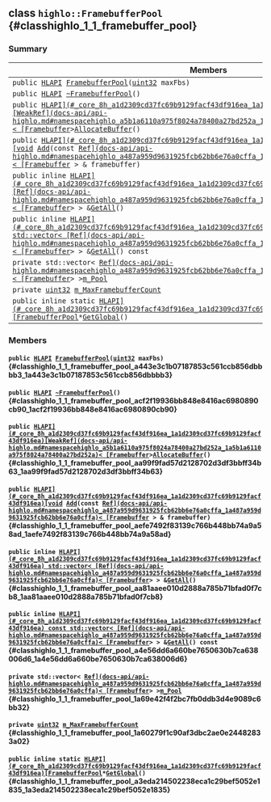 ## class `highlo::FramebufferPool` {#classhighlo_1_1_framebuffer_pool}

### Summary

 Members                        | Descriptions                                
--------------------------------|---------------------------------------------
`public `[`HLAPI`](#_core_8h_a1d2309cd37fc69b9129facf43df916ea_1a1d2309cd37fc69b9129facf43df916ea)` `[`FramebufferPool`](#classhighlo_1_1_framebuffer_pool_a443e3c1b07187853c561ccb856dbbbb3_1a443e3c1b07187853c561ccb856dbbbb3)`(`[`uint32`](#_base_types_8h_a1134b580f8da4de94ca6b1de4d37975e_1a1134b580f8da4de94ca6b1de4d37975e)` maxFbs)` | 
`public `[`HLAPI`](#_core_8h_a1d2309cd37fc69b9129facf43df916ea_1a1d2309cd37fc69b9129facf43df916ea)` `[`~FramebufferPool`](#classhighlo_1_1_framebuffer_pool_acf2f19936bb848e8416ac6980890cb90_1acf2f19936bb848e8416ac6980890cb90)`()` | 
`public `[`HLAPI](#_core_8h_a1d2309cd37fc69b9129facf43df916ea_1a1d2309cd37fc69b9129facf43df916ea)[WeakRef](docs-api/api-highlo.md#namespacehighlo_a5b1a6110a975f8024a78400a27bd252a_1a5b1a6110a975f8024a78400a27bd252a)< [Framebuffer`](docs-api/api-highlo--Framebuffer.md#classhighlo_1_1_framebuffer)` > `[`AllocateBuffer`](#classhighlo_1_1_framebuffer_pool_aa99f9fad57d2128702d3df3bbff34b63_1aa99f9fad57d2128702d3df3bbff34b63)`()` | 
`public `[`HLAPI](#_core_8h_a1d2309cd37fc69b9129facf43df916ea_1a1d2309cd37fc69b9129facf43df916ea)[void`](#imgui__impl__opengl3__loader_8h_ac668e7cffd9e2e9cfee428b9b2f34fa7_1ac668e7cffd9e2e9cfee428b9b2f34fa7)` `[`Add`](#classhighlo_1_1_framebuffer_pool_aefe7492f83139c766b448bb74a9a58ad_1aefe7492f83139c766b448bb74a9a58ad)`(const `[`Ref](docs-api/api-highlo.md#namespacehighlo_a487a959d9631925fcb62bb6e76a0cffa_1a487a959d9631925fcb62bb6e76a0cffa)< [Framebuffer`](docs-api/api-highlo--Framebuffer.md#classhighlo_1_1_framebuffer)` > & framebuffer)` | 
`public inline `[`HLAPI](#_core_8h_a1d2309cd37fc69b9129facf43df916ea_1a1d2309cd37fc69b9129facf43df916ea) std::vector< [Ref](docs-api/api-highlo.md#namespacehighlo_a487a959d9631925fcb62bb6e76a0cffa_1a487a959d9631925fcb62bb6e76a0cffa)< [Framebuffer`](docs-api/api-highlo--Framebuffer.md#classhighlo_1_1_framebuffer)` > > & `[`GetAll`](#classhighlo_1_1_framebuffer_pool_aa81aaee010d2888a785b71bfad0f7cb8_1aa81aaee010d2888a785b71bfad0f7cb8)`()` | 
`public inline `[`HLAPI](#_core_8h_a1d2309cd37fc69b9129facf43df916ea_1a1d2309cd37fc69b9129facf43df916ea) const std::vector< [Ref](docs-api/api-highlo.md#namespacehighlo_a487a959d9631925fcb62bb6e76a0cffa_1a487a959d9631925fcb62bb6e76a0cffa)< [Framebuffer`](docs-api/api-highlo--Framebuffer.md#classhighlo_1_1_framebuffer)` > > & `[`GetAll`](#classhighlo_1_1_framebuffer_pool_a4e56dd6a660be7650630b7ca638006d6_1a4e56dd6a660be7650630b7ca638006d6)`() const` | 
`private std::vector< `[`Ref](docs-api/api-highlo.md#namespacehighlo_a487a959d9631925fcb62bb6e76a0cffa_1a487a959d9631925fcb62bb6e76a0cffa)< [Framebuffer`](docs-api/api-highlo--Framebuffer.md#classhighlo_1_1_framebuffer)` > > `[`m_Pool`](#classhighlo_1_1_framebuffer_pool_1a69e42f4f2bc7fb0ddb3d4e9089c6bb32) | 
`private `[`uint32`](#_base_types_8h_a1134b580f8da4de94ca6b1de4d37975e_1a1134b580f8da4de94ca6b1de4d37975e)` `[`m_MaxFramebufferCount`](#classhighlo_1_1_framebuffer_pool_1a60279f1c90af3dbc2ae0e24482833a02) | 
`public inline static `[`HLAPI](#_core_8h_a1d2309cd37fc69b9129facf43df916ea_1a1d2309cd37fc69b9129facf43df916ea)[FramebufferPool`](#classhighlo_1_1_framebuffer_pool)` * `[`GetGlobal`](#classhighlo_1_1_framebuffer_pool_a3eda214502238eca1c29bef5052e1835_1a3eda214502238eca1c29bef5052e1835)`()` | 

### Members

#### `public `[`HLAPI`](#_core_8h_a1d2309cd37fc69b9129facf43df916ea_1a1d2309cd37fc69b9129facf43df916ea)` `[`FramebufferPool`](#classhighlo_1_1_framebuffer_pool_a443e3c1b07187853c561ccb856dbbbb3_1a443e3c1b07187853c561ccb856dbbbb3)`(`[`uint32`](#_base_types_8h_a1134b580f8da4de94ca6b1de4d37975e_1a1134b580f8da4de94ca6b1de4d37975e)` maxFbs)` {#classhighlo_1_1_framebuffer_pool_a443e3c1b07187853c561ccb856dbbbb3_1a443e3c1b07187853c561ccb856dbbbb3}

#### `public `[`HLAPI`](#_core_8h_a1d2309cd37fc69b9129facf43df916ea_1a1d2309cd37fc69b9129facf43df916ea)` `[`~FramebufferPool`](#classhighlo_1_1_framebuffer_pool_acf2f19936bb848e8416ac6980890cb90_1acf2f19936bb848e8416ac6980890cb90)`()` {#classhighlo_1_1_framebuffer_pool_acf2f19936bb848e8416ac6980890cb90_1acf2f19936bb848e8416ac6980890cb90}

#### `public `[`HLAPI](#_core_8h_a1d2309cd37fc69b9129facf43df916ea_1a1d2309cd37fc69b9129facf43df916ea)[WeakRef](docs-api/api-highlo.md#namespacehighlo_a5b1a6110a975f8024a78400a27bd252a_1a5b1a6110a975f8024a78400a27bd252a)< [Framebuffer`](docs-api/api-highlo--Framebuffer.md#classhighlo_1_1_framebuffer)` > `[`AllocateBuffer`](#classhighlo_1_1_framebuffer_pool_aa99f9fad57d2128702d3df3bbff34b63_1aa99f9fad57d2128702d3df3bbff34b63)`()` {#classhighlo_1_1_framebuffer_pool_aa99f9fad57d2128702d3df3bbff34b63_1aa99f9fad57d2128702d3df3bbff34b63}

#### `public `[`HLAPI](#_core_8h_a1d2309cd37fc69b9129facf43df916ea_1a1d2309cd37fc69b9129facf43df916ea)[void`](#imgui__impl__opengl3__loader_8h_ac668e7cffd9e2e9cfee428b9b2f34fa7_1ac668e7cffd9e2e9cfee428b9b2f34fa7)` `[`Add`](#classhighlo_1_1_framebuffer_pool_aefe7492f83139c766b448bb74a9a58ad_1aefe7492f83139c766b448bb74a9a58ad)`(const `[`Ref](docs-api/api-highlo.md#namespacehighlo_a487a959d9631925fcb62bb6e76a0cffa_1a487a959d9631925fcb62bb6e76a0cffa)< [Framebuffer`](docs-api/api-highlo--Framebuffer.md#classhighlo_1_1_framebuffer)` > & framebuffer)` {#classhighlo_1_1_framebuffer_pool_aefe7492f83139c766b448bb74a9a58ad_1aefe7492f83139c766b448bb74a9a58ad}

#### `public inline `[`HLAPI](#_core_8h_a1d2309cd37fc69b9129facf43df916ea_1a1d2309cd37fc69b9129facf43df916ea) std::vector< [Ref](docs-api/api-highlo.md#namespacehighlo_a487a959d9631925fcb62bb6e76a0cffa_1a487a959d9631925fcb62bb6e76a0cffa)< [Framebuffer`](docs-api/api-highlo--Framebuffer.md#classhighlo_1_1_framebuffer)` > > & `[`GetAll`](#classhighlo_1_1_framebuffer_pool_aa81aaee010d2888a785b71bfad0f7cb8_1aa81aaee010d2888a785b71bfad0f7cb8)`()` {#classhighlo_1_1_framebuffer_pool_aa81aaee010d2888a785b71bfad0f7cb8_1aa81aaee010d2888a785b71bfad0f7cb8}

#### `public inline `[`HLAPI](#_core_8h_a1d2309cd37fc69b9129facf43df916ea_1a1d2309cd37fc69b9129facf43df916ea) const std::vector< [Ref](docs-api/api-highlo.md#namespacehighlo_a487a959d9631925fcb62bb6e76a0cffa_1a487a959d9631925fcb62bb6e76a0cffa)< [Framebuffer`](docs-api/api-highlo--Framebuffer.md#classhighlo_1_1_framebuffer)` > > & `[`GetAll`](#classhighlo_1_1_framebuffer_pool_a4e56dd6a660be7650630b7ca638006d6_1a4e56dd6a660be7650630b7ca638006d6)`() const` {#classhighlo_1_1_framebuffer_pool_a4e56dd6a660be7650630b7ca638006d6_1a4e56dd6a660be7650630b7ca638006d6}

#### `private std::vector< `[`Ref](docs-api/api-highlo.md#namespacehighlo_a487a959d9631925fcb62bb6e76a0cffa_1a487a959d9631925fcb62bb6e76a0cffa)< [Framebuffer`](docs-api/api-highlo--Framebuffer.md#classhighlo_1_1_framebuffer)` > > `[`m_Pool`](#classhighlo_1_1_framebuffer_pool_1a69e42f4f2bc7fb0ddb3d4e9089c6bb32) {#classhighlo_1_1_framebuffer_pool_1a69e42f4f2bc7fb0ddb3d4e9089c6bb32}

#### `private `[`uint32`](#_base_types_8h_a1134b580f8da4de94ca6b1de4d37975e_1a1134b580f8da4de94ca6b1de4d37975e)` `[`m_MaxFramebufferCount`](#classhighlo_1_1_framebuffer_pool_1a60279f1c90af3dbc2ae0e24482833a02) {#classhighlo_1_1_framebuffer_pool_1a60279f1c90af3dbc2ae0e24482833a02}

#### `public inline static `[`HLAPI](#_core_8h_a1d2309cd37fc69b9129facf43df916ea_1a1d2309cd37fc69b9129facf43df916ea)[FramebufferPool`](#classhighlo_1_1_framebuffer_pool)` * `[`GetGlobal`](#classhighlo_1_1_framebuffer_pool_a3eda214502238eca1c29bef5052e1835_1a3eda214502238eca1c29bef5052e1835)`()` {#classhighlo_1_1_framebuffer_pool_a3eda214502238eca1c29bef5052e1835_1a3eda214502238eca1c29bef5052e1835}


